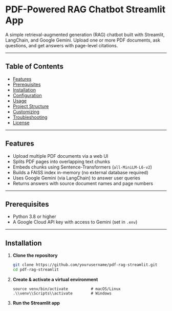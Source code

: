 # PDF-Powered RAG Chatbot Streamlit App

A simple retrieval-augmented generation (RAG) chatbot built with Streamlit, LangChain, and Google Gemini. Upload one or more PDF documents, ask questions, and get answers with page-level citations.

---

## Table of Contents

- [Features](#features)
- [Prerequisites](#prerequisites)
- [Installation](#installation)
- [Configuration](#configuration)
- [Usage](#usage)
- [Project Structure](#project-structure)
- [Customizing](#customizing)
- [Troubleshooting](#troubleshooting)
- [License](#license)

---

## Features

- Upload multiple PDF documents via a web UI
- Splits PDF pages into overlapping text chunks
- Embeds chunks using Sentence-Transformers (`all-MiniLM-L6-v2`)
- Builds a FAISS index in-memory (no external database required)
- Uses Google Gemini (via LangChain) to answer user queries
- Returns answers with source document names and page numbers

---

## Prerequisites

- Python 3.8 or higher
- A Google Cloud API key with access to Gemini (set in `.env`)

---

## Installation

1. **Clone the repository**

   ```bash
   git clone https://github.com/yourusername/pdf-rag-streamlit.git
   cd pdf-rag-streamlit

2. **Create & activate a virtual environment**

    ```python3 -m venv venv
    source venv/bin/activate          # macOS/Linux
    .\\venv\\Scripts\\activate        # Windows

3. **Run the Streamlit app**

    ```streamlit run streamlit_app.py
